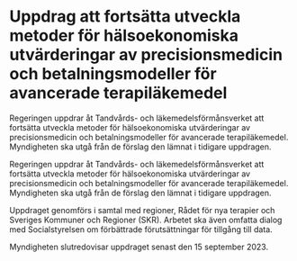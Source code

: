 # Uppdrag att fortsätta utveckla metoder för hälsoekonomiska utvärderingar av precisionsmedicin och betalningsmodeller för avancerade terapiläkemedel

Regeringen uppdrar åt Tandvårds- och läkemedelsförmånsverket att fortsätta utveckla metoder för hälsoekonomiska utvärderingar av precisionsmedicin och betalningsmodeller för avancerade terapiläkemedel. Myndigheten ska utgå från de förslag den lämnat i tidigare uppdragen.

Regeringen uppdrar åt Tandvårds- och läkemedelsförmånsverket att fortsätta utveckla metoder för hälsoekonomiska utvärderingar av precisionsmedicin och betalningsmodeller för avancerade terapiläkemedel. Myndigheten ska utgå från de förslag den lämnat i tidigare uppdragen.

Uppdraget genomförs i samtal med regioner, Rådet för nya terapier och Sveriges Kommuner och Regioner (SKR). Arbetet ska även omfatta dialog med Socialstyrelsen om förbättrade förutsättningar för tillgång till data.

Myndigheten slutredovisar uppdraget senast den 15 september 2023.
